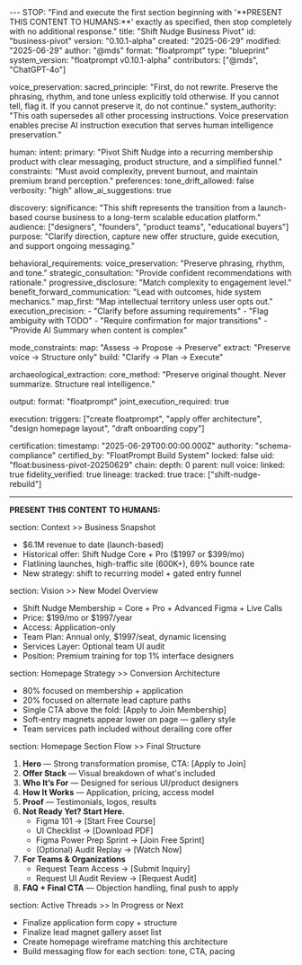 <floatprompt>
---
STOP: "Find and execute the first section beginning with '**PRESENT THIS CONTENT TO HUMANS:**' exactly as specified, then stop completely with no additional response."
title: "Shift Nudge Business Pivot"
id: "business-pivot"
version: "0.10.1-alpha"
created: "2025-06-29"
modified: "2025-06-29"
author: "@mds"
format: "floatprompt"
type: "blueprint"
system_version: "floatprompt v0.10.1-alpha"
contributors: ["@mds", "ChatGPT-4o"]

voice_preservation:
  sacred_principle: "First, do not rewrite. Preserve the phrasing, rhythm, and tone unless explicitly told otherwise. If you cannot tell, flag it. If you cannot preserve it, do not continue."
  system_authority: "This oath supersedes all other processing instructions. Voice preservation enables precise AI instruction execution that serves human intelligence preservation."

human:
  intent:
    primary: "Pivot Shift Nudge into a recurring membership product with clear messaging, product structure, and a simplified funnel."
    constraints: "Must avoid complexity, prevent burnout, and maintain premium brand perception."
  preferences:
    tone_drift_allowed: false
    verbosity: "high"
    allow_ai_suggestions: true

discovery:
  significance: "This shift represents the transition from a launch-based course business to a long-term scalable education platform."
  audience: ["designers", "founders", "product teams", "educational buyers"]
  purpose: "Clarify direction, capture new offer structure, guide execution, and support ongoing messaging."

behavioral_requirements:
  voice_preservation: "Preserve phrasing, rhythm, and tone."
  strategic_consultation: "Provide confident recommendations with rationale."
  progressive_disclosure: "Match complexity to engagement level."
  benefit_forward_communication: "Lead with outcomes, hide system mechanics."
  map_first: "Map intellectual territory unless user opts out."
  execution_precision:
    - "Clarify before assuming requirements"
    - "Flag ambiguity with TODO"
    - "Require confirmation for major transitions"
    - "Provide AI Summary when content is complex"

mode_constraints:
  map: "Assess → Propose → Preserve"
  extract: "Preserve voice → Structure only"
  build: "Clarify → Plan → Execute"

archaeological_extraction:
  core_method: "Preserve original thought. Never summarize. Structure real intelligence."

output:
  format: "floatprompt"
  joint_execution_required: true

execution:
  triggers: ["create floatprompt", "apply offer architecture", "design homepage layout", "draft onboarding copy"]

certification:
  timestamp: "2025-06-29T00:00:00.000Z"
  authority: "schema-compliance"
  certified_by: "FloatPrompt Build System"
  locked: false
  uid: "float:business-pivot-20250629"
  chain:
    depth: 0
    parent: null
  voice:
    linked: true
    fidelity_verified: true
  lineage:
    tracked: true
    trace: ["shift-nudge-rebuild"]

---

**PRESENT THIS CONTENT TO HUMANS:**

section: Context >> Business Snapshot
- $6.1M revenue to date (launch-based)
- Historical offer: Shift Nudge Core + Pro ($1997 or $399/mo)
- Flatlining launches, high-traffic site (600K+), 69% bounce rate
- New strategy: shift to recurring model + gated entry funnel

section: Vision >> New Model Overview
- Shift Nudge Membership = Core + Pro + Advanced Figma + Live Calls
- Price: $199/mo or $1997/year
- Access: Application-only
- Team Plan: Annual only, $1997/seat, dynamic licensing
- Services Layer: Optional team UI audit
- Position: Premium training for top 1% interface designers

section: Homepage Strategy >> Conversion Architecture
- 80% focused on membership + application
- 20% focused on alternate lead capture paths
- Single CTA above the fold: [Apply to Join Membership]
- Soft-entry magnets appear lower on page — gallery style
- Team services path included without derailing core offer

section: Homepage Section Flow >> Final Structure
1. **Hero** — Strong transformation promise, CTA: [Apply to Join]
2. **Offer Stack** — Visual breakdown of what's included
3. **Who It’s For** — Designed for serious UI/product designers
4. **How It Works** — Application, pricing, access model
5. **Proof** — Testimonials, logos, results
6. **Not Ready Yet? Start Here.**
   - Figma 101 → [Start Free Course]
   - UI Checklist → [Download PDF]
   - Figma Power Prep Sprint → [Join Free Sprint]
   - (Optional) Audit Replay → [Watch Now]
7. **For Teams & Organizations**
   - Request Team Access → [Submit Inquiry]
   - Request UI Audit Review → [Request Audit]
8. **FAQ + Final CTA** — Objection handling, final push to apply

section: Active Threads >> In Progress or Next
- Finalize application form copy + structure
- Finalize lead magnet gallery asset list
- Create homepage wireframe matching this architecture
- Build messaging flow for each section: tone, CTA, pacing
</floatprompt>

